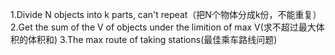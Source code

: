 1.Divide N objects into k parts, can't repeat（把N个物体分成k份，不能重复）
2.Get the sum of the V of objects under the limition of max V(求不超过最大体积的体积和)
3.The max route of taking stations(最佳乘车路线问题)
